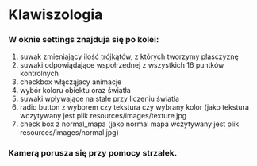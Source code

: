 # Klawiszologia

### W oknie settings znajduja się po kolei:
1. suwak zmieniający ilość trójkątów, z których tworzymy płasczyznę
2. suwaki odpowiądające wspołrzednej z wszystkich 16 puntków kontrolnych
3. checkbox włącząjacy animacje
4. wybór koloru obiektu oraz światła
5. suwaki wpływające na stałe przy liczeniu światła
6. radio button z wyborem czy tekstura czy wybrany kolor
   (jako tekstura wczytywany jest plik resources/images/texture.jpg
7. check box z normal_mapa
   (jako normal mapa wczytywany jest plik resources/images/normal.jpg)

### Kamerą porusza się przy pomocy strzałek.